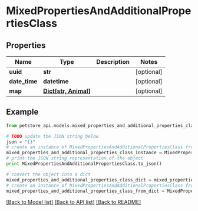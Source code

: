 # MixedPropertiesAndAdditionalPropertiesClass


## Properties
Name | Type | Description | Notes
------------ | ------------- | ------------- | -------------
**uuid** | **str** |  | [optional] 
**date_time** | **datetime** |  | [optional] 
**map** | [**Dict[str, Animal]**](Animal.md) |  | [optional] 

## Example

```python
from petstore_api.models.mixed_properties_and_additional_properties_class import MixedPropertiesAndAdditionalPropertiesClass

# TODO update the JSON string below
json = "{}"
# create an instance of MixedPropertiesAndAdditionalPropertiesClass from a JSON string
mixed_properties_and_additional_properties_class_instance = MixedPropertiesAndAdditionalPropertiesClass.from_json(json)
# print the JSON string representation of the object
print MixedPropertiesAndAdditionalPropertiesClass.to_json()

# convert the object into a dict
mixed_properties_and_additional_properties_class_dict = mixed_properties_and_additional_properties_class_instance.to_dict()
# create an instance of MixedPropertiesAndAdditionalPropertiesClass from a dict
mixed_properties_and_additional_properties_class_from_dict = MixedPropertiesAndAdditionalPropertiesClass.from_dict(mixed_properties_and_additional_properties_class_dict)
```
[[Back to Model list]](../README.md#documentation-for-models) [[Back to API list]](../README.md#documentation-for-api-endpoints) [[Back to README]](../README.md)


